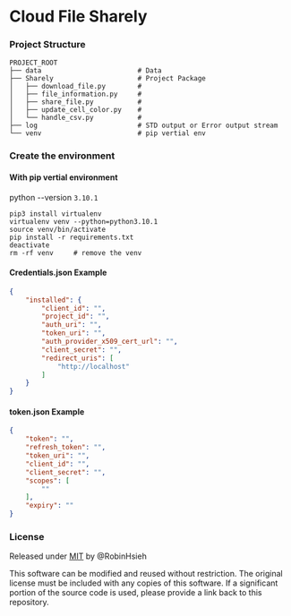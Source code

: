 # Cloud File Sharely

### Project Structure
```
PROJECT_ROOT
├── data                        # Data
├── Sharely                     # Project Package
│   ├── download_file.py        # 
│   ├── file_information.py     # 
│   ├── share_file.py           # 
│   ├── update_cell_color.py    # 
│   └── handle_csv.py           # 
├── log                         # STD output or Error output stream
└── venv                        # pip vertial env
```


### Create the environment

#### With pip vertial environment
python --version `3.10.1`
```
pip3 install virtualenv
virtualenv venv --python=python3.10.1
source venv/bin/activate
pip install -r requirements.txt
deactivate
rm -rf venv     # remove the venv
```

#### Credentials.json Example 
```json
{
    "installed": {
        "client_id": "",
        "project_id": "",
        "auth_uri": "",
        "token_uri": "",
        "auth_provider_x509_cert_url": "",
        "client_secret": "",
        "redirect_uris": [
            "http://localhost"
        ]
    }
}
```

#### token.json Example 
```json
{
    "token": "",
    "refresh_token": "",
    "token_uri": "",
    "client_id": "",
    "client_secret": "",
    "scopes": [
        ""
    ],
    "expiry": ""
}
```

### License
Released under [MIT](./LICENSE) by @RobinHsieh 

This software can be modified and reused without restriction.
The original license must be included with any copies of this software.
If a significant portion of the source code is used, please provide a link back to this repository.